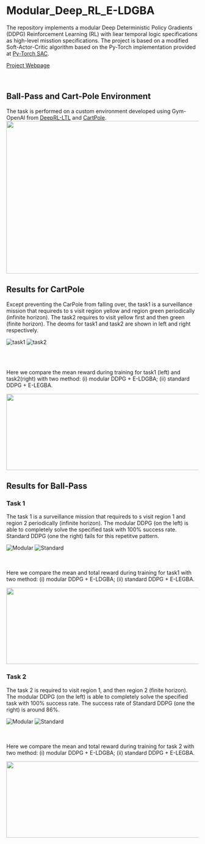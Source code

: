 # Modular_Deep_RL_E-LDGBA

The repository implements a modular Deep Deterministic Policy Gradients (DDPG) Reinforcement Learning (RL) with liear temporal logic specifications as high-level misstion specifications.  The project is based on a modified Soft-Actor-Critic algorithm based on the Py-Torch implementation provided at [Py-Torch SAC](https://github.com/pranz24/pytorch-soft-actor-critic).

[Project Webpage](https://github.com/mingyucai/Modular_Deep_RL/)

<br>

## Ball-Pass and Cart-Pole Environment
The task is performed on a custom environment developed using Gym-OpenAI from [DeepRL-LTL](https://github.com/RickyMexx/DeepRL-LTL) and [CartPole](https://gym.openai.com/envs/CartPole-v0/). 
<img src="https://github.com/mingyucai/Modular_Deep_RL_E-LDGBA/blob/main/Images/Ball-Pass%20and%20CartPole_environment.jpg" width="800" height="400" >
<br>

## Results for CartPole

Except preventing the CarPole from falling over, the task1 is a surveillance mission that requireds to s visit  region yellow and region green periodically (infinite horizon). The task2 requires to visit yellow first and then green (finite horizon). The deoms for task1 and task2 are shown in left and right respectively.



![task1](/Images/Task1_CartPole.gif)
![task2](/Images/Task2_CartPole.gif)


<br><br>

Here we compare the mean reward during training for task1 (left) and task2(right) with two method: (i) modular DDPG + E-LDGBA; (ii) standard DDPG + E-LEGBA.

<img src="https://github.com/mingyucai/Modular_Deep_RL_E-LDGBA/blob/main/Images/task_CartPole.jpg" width="600" height="200" >



<br>



## Results for Ball-Pass

### Task 1
The task 1 is a surveillance mission that requireds to s visit region 1 and region 2 periodically (infinite horizon). The modular DDPG (on the left) is able to completely solve the specified task with 100% success rate. Standard DDPG (one the right) fails for this repetitve pattern. 

![Modular](/Images/Task1_modular.gif)
![Standard](/Images/Task1_standard.gif)


<br><br>
Here we compare the mean and total reward during training for task1 with two method: (i) modular DDPG + E-LDGBA; (ii) standard DDPG + E-LEGBA.

<img src="https://github.com/mingyucai/Modular_Deep_RL_E-LDGBA/blob/main/Images/Task1_reward_.jpg" width="600" height="200" >




<br>

### Task 2
The task 2 is required to visit region 1, and then region 2 (finite horizon). The modular DDPG (on the left) is able to completely solve the specified task with 100% success rate. The success rate of Standard DDPG (one the right) is around 86%. 

![Modular](/Images/Tas2_modular.gif)
![Standard](/Images/Task2_standard.gif)


<br><br>
Here we compare the mean and total reward during training for task 2 with two method: (i) modular DDPG + E-LDGBA; (ii) standard DDPG + E-LEGBA.

<img src="https://github.com/mingyucai/Modular_Deep_RL_E-LDGBA/blob/main/Images/Task2_reward.jpg" width="600" height="200" >




<br>
